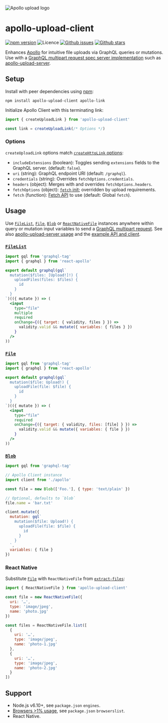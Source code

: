 ![Apollo upload logo](https://cdn.rawgit.com/jaydenseric/apollo-upload-client/v7.0.0-alpha.4/apollo-upload-logo.svg)

# apollo-upload-client

[![npm version](https://img.shields.io/npm/v/apollo-upload-client.svg)](https://npm.im/apollo-upload-client) ![Licence](https://img.shields.io/npm/l/apollo-upload-client.svg) [![Github issues](https://img.shields.io/github/issues/jaydenseric/apollo-upload-client.svg)](https://github.com/jaydenseric/apollo-upload-client/issues) [![Github stars](https://img.shields.io/github/stars/jaydenseric/apollo-upload-client.svg)](https://github.com/jaydenseric/apollo-upload-client/stargazers)

Enhances [Apollo](https://apollographql.com) for intuitive file uploads via GraphQL queries or mutations. Use with a [GraphQL multipart request spec server implementation](https://github.com/jaydenseric/graphql-multipart-request-spec#server) such as [apollo-upload-server](https://github.com/jaydenseric/apollo-upload-server).

## Setup

Install with peer dependencies using [npm](https://npmjs.com):

```shell
npm install apollo-upload-client apollo-link
```

Initialize Apollo Client with this terminating link:

```js
import { createUploadLink } from 'apollo-upload-client'

const link = createUploadLink(/* Options */)
```

### Options

`createUploadLink` options match [`createHttpLink` options](https://www.apollographql.com/docs/link/links/http.html#Options):

* `includeExtensions` (boolean): Toggles sending `extensions` fields to the GraphQL server. (default: `false`).
* `uri` (string): GraphQL endpoint URI (default: `/graphql`).
* `credentials` (string): Overrides `fetchOptions.credentials`.
* `headers` (object): Merges with and overrides `fetchOptions.headers`.
* `fetchOptions` (object): [`fetch` init](https://developer.mozilla.org/docs/Web/API/WindowOrWorkerGlobalScope/fetch#Parameters); overridden by upload requirements.
* `fetch` (function): [Fetch API](https://fetch.spec.whatwg.org) to use (default: Global `fetch`).

## Usage

Use [`FileList`](https://developer.mozilla.org/en/docs/Web/API/FileList), [`File`](https://developer.mozilla.org/en/docs/Web/API/File), [`Blob`](https://developer.mozilla.org/en/docs/Web/API/Blob) or [`ReactNativeFile`](#react-native) instances anywhere within query or mutation input variables to send a [GraphQL multipart request](https://github.com/jaydenseric/graphql-multipart-request-spec). See also [apollo-upload-server usage](https://github.com/jaydenseric/apollo-upload-server#usage) and the [example API and client](https://github.com/jaydenseric/apollo-upload-examples).

### [`FileList`](https://developer.mozilla.org/en/docs/Web/API/FileList)

```jsx
import gql from 'graphql-tag'
import { graphql } from 'react-apollo'

export default graphql(gql`
  mutation($files: [Upload!]!) {
    uploadFiles(files: $files) {
      id
    }
  }
`)(({ mutate }) => (
  <input
    type="file"
    multiple
    required
    onChange={({ target: { validity, files } }) =>
      validity.valid && mutate({ variables: { files } })
    }
  />
))
```

### [`File`](https://developer.mozilla.org/en/docs/Web/API/File)

```jsx
import gql from 'graphql-tag'
import { graphql } from 'react-apollo'

export default graphql(gql`
  mutation($file: Upload!) {
    uploadFile(file: $file) {
      id
    }
  }
`)(({ mutate }) => (
  <input
    type="file"
    required
    onChange={({ target: { validity, files: [file] } }) =>
      validity.valid && mutate({ variables: { file } })
    }
  />
))
```

### [`Blob`](https://developer.mozilla.org/en/docs/Web/API/Blob)

```jsx
import gql from 'graphql-tag'

// Apollo Client instance
import client from './apollo'

const file = new Blob(['Foo.'], { type: 'text/plain' })

// Optional, defaults to `blob`
file.name = 'bar.txt'

client.mutate({
  mutation: gql`
    mutation($file: Upload!) {
      uploadFile(file: $file) {
        id
      }
    }
  `,
  variables: { file }
})
```

### React Native

Substitute [`File`](https://developer.mozilla.org/en/docs/Web/API/File) with `ReactNativeFile` from [`extract-files`](https://github.com/jaydenseric/extract-files):

```js
import { ReactNativeFile } from 'apollo-upload-client'

const file = new ReactNativeFile({
  uri: '…',
  type: 'image/jpeg',
  name: 'photo.jpg'
})

const files = ReactNativeFile.list([
  {
    uri: '…',
    type: 'image/jpeg',
    name: 'photo-1.jpg'
  },
  {
    uri: '…',
    type: 'image/jpeg',
    name: 'photo-2.jpg'
  }
])
```

## Support

* Node.js v6.10+, see `package.json` `engines`.
* [Browsers >1% usage](http://browserl.ist/?q=%3E1%25), see `package.json` `browserslist`.
* React Native.
